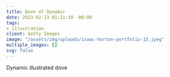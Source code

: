 ```yaml
---
title: Dove of Dynamic
date: 2023-02-23 01:21:10 -08:00
tags:
- illustration
client: Getty Images
image: "/assets/img/uploads/isaac-horton-portfolio-15.jpeg"
multiple_images: []
svg: false
---
```


Dynamic illustrated dove